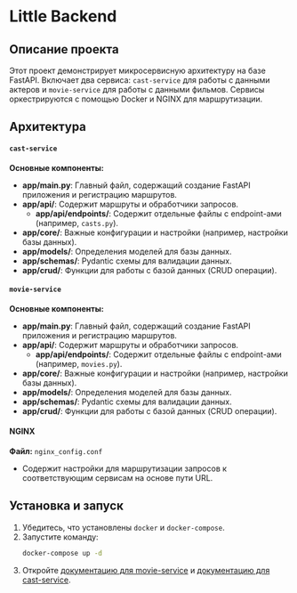 # Little Backend

## Описание проекта

Этот проект демонстрирует микросервисную архитектуру на базе FastAPI. Включает два сервиса: `cast-service` для работы с данными актеров и `movie-service` для работы с данными фильмов. Сервисы оркестрируются с помощью Docker и NGINX для маршрутизации.

## Архитектура

#### `cast-service`

**Основные компоненты:**

- **app/main.py**: Главный файл, содержащий создание FastAPI приложения и регистрацию маршрутов.
- **app/api/**: Содержит маршруты и обработчики запросов.
    - **app/api/endpoints/**: Содержит отдельные файлы с endpoint-ами (например, `casts.py`).
- **app/core/**: Важные конфигурации и настройки (например, настройки базы данных).
- **app/models/**: Определения моделей для базы данных.
- **app/schemas/**: Pydantic схемы для валидации данных.
- **app/crud/**: Функции для работы с базой данных (CRUD операции).

#### `movie-service`

**Основные компоненты:**

- **app/main.py**: Главный файл, содержащий создание FastAPI приложения и регистрацию маршрутов.
- **app/api/**: Содержит маршруты и обработчики запросов.
    - **app/api/endpoints/**: Содержит отдельные файлы с endpoint-ами (например, `movies.py`).
- **app/core/**: Важные конфигурации и настройки (например, настройки базы данных).
- **app/models/**: Определения моделей для базы данных.
- **app/schemas/**: Pydantic схемы для валидации данных.
- **app/crud/**: Функции для работы с базой данных (CRUD операции).

#### NGINX

**Файл:** `nginx_config.conf`

- Содержит настройки для маршрутизации запросов к соответствующим сервисам на основе пути URL.

## Установка и запуск

1. Убедитесь, что установлены `docker` и `docker-compose`.
2. Запустите команду:
    ```bash
    docker-compose up -d
    ```
3. Откройте [документацию для movie-service](http://localhost:8080/api/v1/movies/docs) и [документацию для cast-service](http://localhost:8080/api/v1/casts/docs).
